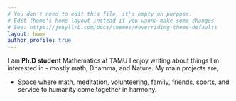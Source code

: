 ```yaml
---
# You don't need to edit this file, it's empty on purpose.
# Edit theme's home layout instead if you wanna make some changes
# See: https://jekyllrb.com/docs/themes/#overriding-theme-defaults
layout: home
author_profile: true
---
```

I am **Ph.D student** Mathematics at TAMU
I enjoy writing about things I’m interested in - mostly math, Dhamma, and Nature. My main projects are;
- Space where math, meditation, volunteering, family, friends, sports, and service to humanity come together in harmony.
